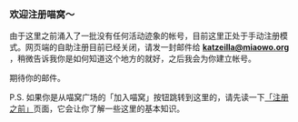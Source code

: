 
### 欢迎注册喵窝～

由于这里之前涌入了一批没有任何活动迹象的帐号，目前这里正处于手动注册模式。网页端的自助注册目前已经关闭，请发一封邮件给 **katzeilla@miaowo.org** ，稍微告诉我你是如何知道这个地方的就好，之后我会为你建立帐号。

期待你的邮件。

P.S. 如果你是从喵窝广场的「加入喵窝」按钮跳转到这里的，请先读一下[「注册之前」](../before-register/)页面，它会让你了解一些这里的基本知识。

